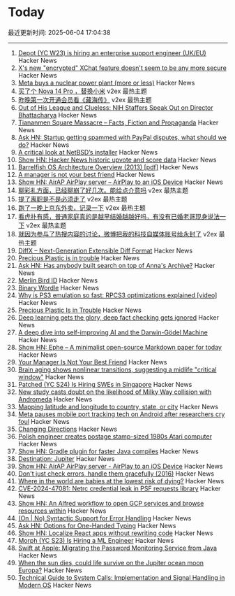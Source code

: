 # Today

最近更新时间: 2025-06-04 17:04:38

--- 
1. [Depot (YC W23) is hiring an enterprise support engineer (UK/EU)](https://www.ycombinator.com/companies/depot/jobs/NdCr76D-enterprise-support-engineer) Hacker News
2. [X's new "encrypted" XChat feature doesn't seem to be any more secure](https://www.theregister.com/2025/06/03/xs_new_encrypted_xchat_feature/) Hacker News
3. [Meta buys a nuclear power plant (more or less)](https://techcrunch.com/2025/06/03/meta-buys-a-nuclear-power-plant-more-or-less/) Hacker News
4. [买了个 Nova 14 Pro ，替换小米](https://www.v2ex.com/t/1136228) v2ex 最热主题
5. [昨晚第一次开通会员看《藏海传》](https://www.v2ex.com/t/1136205) v2ex 最热主题
6. [Out of His League and Clueless: NIH Staffers Speak Out on Director Bhattacharya](https://www.importantcontext.news/p/out-of-his-depth-sold-his-soul-clueless) Hacker News
7. [Tiananmen Square Massacre – Facts, Fiction and Propaganda](https://worldaffairs.blog/2019/06/02/tiananmen-square-massacre-facts-fiction-and-propaganda/) Hacker News
8. [Ask HN: Startup getting spammed with PayPal disputes, what should we do?](https://news.ycombinator.com/item?id=44176510) Hacker News
9. [A critical look at NetBSD’s installer](https://eerielinux.wordpress.com/2025/05/31/installing-bsd-in-2025-part-3-a-critical-look-at-netbsds-installer/) Hacker News
10. [Show HN: Hacker News historic upvote and score data](https://hn.dunkirk.sh/) Hacker News
11. [Barrelfish OS Architecture Overview (2013) [pdf]](https://barrelfish.org/publications/TN-000-Overview.pdf) Hacker News
12. [A manager is not your best friend](https://staysaasy.com/management/2025/06/02/your-manager-is-not-your-best-friend.html) Hacker News
13. [Show HN: AirAP AirPlay server – AirPlay to an iOS Device](https://github.com/neon443/AirAP) Hacker News
14. [聊彩礼方面，已经聊崩了好几次。能给点介意吗](https://www.v2ex.com/t/1136242) v2ex 最热主题
15. [提了离职是不是必须走了](https://www.v2ex.com/t/1136218) v2ex 最热主题
16. [跑了一晚上京东外卖，记录一下](https://www.v2ex.com/t/1136194) v2ex 最热主题
17. [看虎扑有感，普通家庭真的是越早结婚越越好吗，有没有已婚老哥现身说法一下](https://www.v2ex.com/t/1136192) v2ex 最热主题
18. [就因为参与了热搜内容的讨论，微博把我的科技自媒体账号给永封了](https://www.v2ex.com/t/1136182) v2ex 最热主题
19. [DiffX – Next-Generation Extensible Diff Format](https://diffx.org/) Hacker News
20. [Precious Plastic is in trouble](https://www.preciousplastic.com//news/problems-in-precious-plastic) Hacker News
21. [Ask HN: Has anybody built search on top of Anna's Archive?](https://news.ycombinator.com/item?id=44176514) Hacker News
22. [Merlin Bird ID](https://merlin.allaboutbirds.org/) Hacker News
23. [Binary Wordle](https://wordle.chengeric.com/) Hacker News
24. [Why is PS3 emulation so fast: RPCS3 optimizations explained [video]](https://www.youtube.com/watch?v=19ae5Mq2lJE) Hacker News
25. [Precious Plastic Is in Trouble](https://www.preciousplastic.com//news/problems-in-precious-plastic) Hacker News
26. [Deep learning gets the glory, deep fact checking gets ignored](https://rachel.fast.ai/posts/2025-06-04-enzyme-ml-fails/index.html) Hacker News
27. [A deep dive into self-improving AI and the Darwin-Gödel Machine](https://richardcsuwandi.github.io/blog/2025/dgm/) Hacker News
28. [Show HN: Ephe – A minimalist open-source Markdown paper for today](https://github.com/unvalley/ephe) Hacker News
29. [Your Manager Is Not Your Best Friend](https://staysaasy.com/management/2025/06/02/your-manager-is-not-your-best-friend.html) Hacker News
30. [Brain aging shows nonlinear transitions, suggesting a midlife "critical window"](https://www.pnas.org/doi/10.1073/pnas.2416433122) Hacker News
31. [Patched (YC S24) Is Hiring SWEs in Singapore](https://www.ycombinator.com/companies/patched/jobs/hgDeMBr-software-engineer) Hacker News
32. [New study casts doubt on the likelihood of Milky Way collision with Andromeda](https://www.durham.ac.uk/departments/academic/physics/news/new-study-casts-doubt-on-the-likelihood-of-milky-way-collision-with-andromeda/) Hacker News
33. [Mapping latitude and longitude to country, state, or city](https://austinhenley.com/blog/coord2state.html) Hacker News
34. [Meta pauses mobile port tracking tech on Android after researchers cry foul](https://www.theregister.com/2025/06/03/meta_pauses_android_tracking_tech/) Hacker News
35. [Changing Directions](https://jacobian.org/2025/jun/3/changing-directions/) Hacker News
36. [Polish engineer creates postage stamp-sized 1980s Atari computer](https://arstechnica.com/gadgets/2025/06/polish-engineer-creates-postage-stamp-sized-1980s-atari-computer/) Hacker News
37. [Show HN: Gradle plugin for faster Java compiles](https://github.com/elide-dev/gradle) Hacker News
38. [Destination: Jupiter](https://clarkesworldmagazine.com/liptak_06_25/) Hacker News
39. [Show HN: AirAP AirPlay server - AirPlay to an iOS Device](https://github.com/neon443/AirAP) Hacker News
40. [Don't just check errors, handle them gracefully (2016)](https://dave.cheney.net/2016/04/27/dont-just-check-errors-handle-them-gracefully) Hacker News
41. [Where in the world are babies at the lowest risk of dying?](https://ourworldindata.org/where-are-babies-at-lowest-risk-of-dying) Hacker News
42. [CVE-2024-47081: Netrc credential leak in PSF requests library](https://seclists.org/fulldisclosure/2025/Jun/2) Hacker News
43. [Show HN: An Alfred workflow to open GCP services and browse resources within](https://github.com/dineshgowda24/alfred-gcp-workflow) Hacker News
44. [(On | No) Syntactic Support for Error Handling](https://go.dev/blog/error-syntax) Hacker News
45. [Ask HN: Options for One-Handed Typing](https://news.ycombinator.com/item?id=44173581) Hacker News
46. [Show HN: Localize React apps without rewriting code](https://github.com/lingodotdev/lingo.dev) Hacker News
47. [Morph (YC S23) Is Hiring a ML Engineer](https://news.ycombinator.com/item?id=44172144) Hacker News
48. [Swift at Apple: Migrating the Password Monitoring Service from Java](https://www.swift.org/blog/swift-at-apple-migrating-the-password-monitoring-service-from-java/) Hacker News
49. [When the sun dies, could life survive on the Jupiter ocean moon Europa?](https://www.space.com/astronomy/when-the-sun-dies-could-life-survive-on-the-jupiter-ocean-moon-europa) Hacker News
50. [Technical Guide to System Calls: Implementation and Signal Handling in Modern OS](https://mohitmishra786.github.io/chessman/2025/03/31/Technical-Guide-to-System-Calls-Implementation-and-Signal-Handling-in-Modern-Operating-Systems.html) Hacker News
